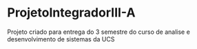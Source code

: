 # ProjetoIntegradorIII-A

Projeto criado para entrega do 3 semestre do curso de analise e desenvolvimento de sistemas da UCS
